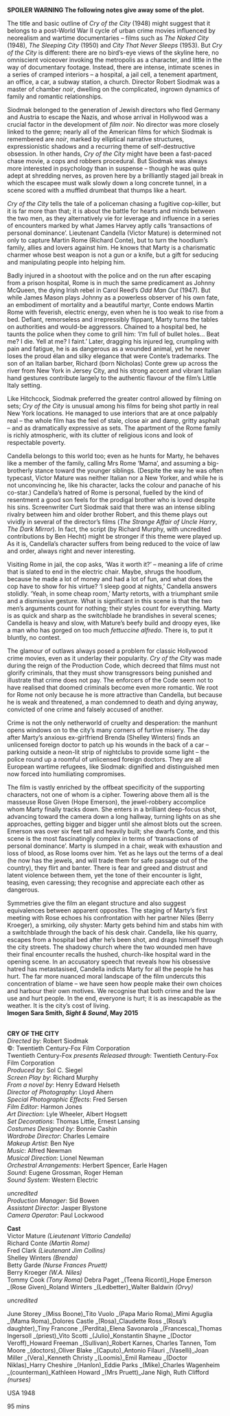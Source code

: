 

**SPOILER WARNING  The following notes give away some of the plot.**

The title and basic outline of _Cry of the City_ (1948) might suggest that it belongs to a post-World War II cycle of urban crime movies influenced by neorealism and wartime documentaries – films such as _The Naked City_ (1948), _The Sleeping City_ (1950) and _City That Never Sleeps_ (1953). But _Cry of the City_ is different: there are no bird’s-eye views of the skyline here, no omniscient voiceover invoking the metropolis as a character, and little in the way of documentary footage. Instead, there are intense, intimate scenes in a series of cramped interiors – a hospital, a jail cell, a tenement apartment, an office, a car, a subway station, a church. Director Robert Siodmak was a master of chamber _noir_, dwelling on the complicated, ingrown dynamics of family and romantic relationships.

Siodmak belonged to the generation of Jewish directors who fled Germany and Austria to escape the Nazis, and whose arrival in Hollywood was a crucial factor in the development of _film noir_. No director was more closely linked to the genre; nearly all of the American films for which Siodmak is remembered are _noir_, marked by elliptical narrative structures, expressionistic shadows and a recurring theme of self-destructive obsession. In other hands, _Cry of the City_ might have been a fast-paced chase movie, a cops and robbers procedural. But Siodmak was always more interested in psychology than in suspense – though he was quite adept at shredding nerves, as proven here by a brilliantly staged jail break in which the escapee must walk slowly down a long concrete tunnel, in a scene scored with a muffled drumbeat that thumps like a heart.

_Cry of the City_ tells the tale of a policeman chasing a fugitive cop-killer, but it is far more than that; it is about the battle for hearts and minds between the two men, as they alternatively vie for leverage and influence in a series of encounters marked by what James Harvey aptly calls ‘transactions of personal dominance’. Lieutenant Candella (Victor Mature) is determined not only to capture Martin Rome (Richard Conte), but to turn the hoodlum’s family, allies and lovers against him. He knows that Marty is a charismatic charmer whose best weapon is not a gun or a knife, but a gift for seducing and manipulating people into helping him.

Badly injured in a shootout with the police and on the run after escaping from a prison hospital, Rome is in much the same predicament as Johnny McQueen, the dying Irish rebel in Carol Reed’s _Odd Man Out_ (1947). But while James Mason plays Johnny as a powerless observer of his own fate, an embodiment of mortality and a beautiful martyr, Conte endows Martin Rome with feverish, electric energy, even when he is too weak to rise from a bed. Defiant, remorseless and irrepressibly flippant, Marty turns the tables on authorities and would-be aggressors. Chained to a hospital bed, he taunts the police when they come to grill him: ‘I’m full of bullet holes… Beat me? I die. Yell at me? I faint.’ Later, dragging his injured leg, crumpling with pain and fatigue, he is as dangerous as a wounded animal, yet he never loses the proud élan and silky elegance that were Conte’s trademarks.  The son of an Italian barber, Richard (born Nicholas) Conte grew up across the river from New York in Jersey City, and his strong accent and vibrant Italian hand gestures contribute largely to the authentic flavour of the film’s Little Italy setting.

Like Hitchcock, Siodmak preferred the greater control allowed by filming on sets; _Cry of the City_ is unusual among his films for being shot partly in real New York locations. He managed to use interiors that are at once palpably real – the whole film has the feel of stale, close air and damp, gritty asphalt – and as dramatically expressive as sets. The apartment of the Rome family is richly atmospheric, with its clutter of religious icons and look of respectable poverty.

Candella belongs to this world too; even as he hunts for Marty, he behaves like a member of the family, calling Mrs Rome ‘Mama’, and assuming a big-brotherly stance toward the younger siblings. (Despite the way he was often typecast, Victor Mature was neither Italian nor a New Yorker, and while he is not unconvincing he, like his character, lacks the colour and panache of his co-star.) Candella’s hatred of Rome is personal, fuelled by the kind of resentment a good son feels for the prodigal brother who is loved despite his sins. Screenwriter Curt Siodmak said that there was an intense sibling rivalry between him and older brother Robert, and this theme plays out vividly in several of the director’s films (_The Strange Affair of Uncle Harry_, _The Dark Mirror_). In fact, the script (by Richard Murphy, with uncredited contributions by Ben Hecht) might be stronger if this theme were played up. As it is, Candella’s character suffers from being reduced to the voice of law and order, always right and never interesting.

Visiting Rome in jail, the cop asks, ‘Was it worth it?’ – meaning a life of crime that is slated to end in the electric chair. Maybe, shrugs the hoodlum, because he made a lot of money and had a lot of fun, and what does the cop have to show for his virtue? ‘I sleep good at nights,’ Candella answers stolidly. ‘Yeah, in some cheap room,’ Marty retorts, with a triumphant smile and a dismissive gesture. What is significant in this scene is that the two men’s arguments count for nothing; their styles count for everything. Marty is as quick and sharp as the switchblade he brandishes in several scenes; Candella is heavy and slow, with Mature’s beefy  build and droopy eyes, like a man who has gorged on too much _fettuccine alfredo_. There is, to put it bluntly, no contest.

The glamour of outlaws always posed a problem for classic Hollywood crime movies, even as it underlay their popularity. _Cry of the City_ was made during the reign of the Production Code, which decreed that films must not glorify criminals, that they must show transgressors being punished and illustrate that crime does not pay. The enforcers of the Code seem not to have realised that doomed criminals become even more romantic. We root for Rome not only because he is more attractive than Candella, but because he is weak and threatened, a man condemned to death and dying anyway, convicted of one crime and falsely accused of another.

Crime is not the only netherworld of cruelty and desperation: the manhunt opens windows on to the city’s many corners of furtive misery. The day after Marty’s anxious ex-girlfriend Brenda (Shelley Winters) finds an unlicensed foreign doctor to patch up his wounds in the back of a car – parking outside a neon-lit strip of nightclubs to provide some light – the police round up a roomful of unlicensed foreign doctors. They are all European wartime refugees, like Siodmak: dignified and distinguished men now forced into humiliating compromises.

The film is vastly enriched by the offbeat specificity of the supporting characters, not one of whom is a cipher. Towering above them all is the masseuse Rose Given (Hope Emerson), the jewel-robbery accomplice whom Marty finally tracks down. She enters in a brilliant deep-focus shot, advancing toward the camera down a long hallway, turning lights on as she approaches, getting bigger and bigger until she almost blots out the screen. Emerson was over six feet tall and heavily built; she dwarfs Conte, and this scene is the most fascinatingly complex in terms of ‘transactions of personal dominance’. Marty is slumped in a chair, weak with exhaustion and loss of blood, as Rose looms over him. Yet as he lays out the terms of a deal (he now has the jewels, and will trade them for safe passage out of the country), they flirt and banter. There is fear and greed and distrust and latent violence between them, yet the tone of their encounter is light, teasing, even caressing; they recognise and appreciate each other as dangerous.

Symmetries give the film an elegant structure and also suggest equivalences between apparent opposites. The staging of Marty’s first meeting with Rose echoes his confrontation with her partner Niles (Berry Kroeger), a smirking, oily shyster: Marty gets behind him and stabs him with a switchblade through the back of his desk chair. Candella, like his quarry, escapes from a hospital bed after he’s been shot, and drags himself through the city streets. The shadowy church where the two wounded men have their final encounter recalls the hushed, church-like hospital ward in the opening scene. In an accusatory speech that reveals how his obsessive hatred has metastasised, Candella indicts Marty for all the people he has hurt. The far more nuanced moral landscape of the film undercuts this concentration of blame – we have seen how people make their own choices and harbour their own motives. We recognise that both crime and the law use and hurt people. In the end, everyone is hurt; it is as inescapable as the weather. It is the city’s cost of living.  
**Imogen Sara Smith, _Sight & Sound_, May 2015**
<br><br>

**CRY OF THE CITY**  
_Directed by_: Robert Siodmak  
©: Twentieth Century-Fox Film Corporation  
Twentieth Century-Fox _presents_
_Released through_:  Twentieth Century-Fox Film Corporation  
_Produced by_: Sol C. Siegel  
_Screen Play by_: Richard Murphy  
_From a novel by_: Henry Edward Helseth  
_Director of Photography_: Lloyd Ahern  
_Special Photographic Effects_: Fred Sersen  
_Film Editor_: Harmon Jones  
_Art Direction_: Lyle Wheeler, Albert Hogsett  
_Set Decorations_: Thomas Little, Ernest Lansing  
_Costumes Designed by_: Bonnie Cashin  
_Wardrobe Director_: Charles Lemaire  
_Makeup Artist_: Ben Nye  
_Music_: Alfred Newman  
_Musical Direction_: Lionel Newman  
_Orchestral Arrangements_: Herbert Spencer,  Earle Hagen  
_Sound_: Eugene Grossman, Roger Heman  
_Sound System_: Western Electric

_uncredited_  
_Production Manager_: Sid Bowen  
_Assistant Director_: Jasper Blystone  
_Camera Operator_: Paul Lockwood

**Cast**  
Victor Mature _(Lieutenant Vittorio Candella)_  
Richard  Conte _(Martin Rome)_  
Fred  Clark _(Lieutenant Jim Collins)_  
Shelley  Winters _(Brenda)_  
Betty  Garde _(Nurse Frances Pruett)_  
Berry  Kroeger _(W.A. Niles)_  
Tommy  Cook _(Tony Roma)_
Debra  Paget _(Teena Riconti)_Hope  Emerson _(Rose Given)_Roland  Winters _(Ledbetter)_Walter  Baldwin _(Orvy)_

_uncredited_

June Storey _(Miss Boone)_Tito Vuolo _(Papa Mario Roma)_Mimi Aguglia _(Mama Roma)_Dolores Castle _(Rosa)_Claudette Ross _(Rosa’s daughter)_Tiny Francone _(Perdita)_Elena Savonarola _(Francesca)_Thomas Ingersoll _(priest)_Vito Scotti _(Julio)_Konstantin Shayne _(Doctor Veroff)_Howard Freeman _(Sullivan)_Robert Karnes,  Charles Tannen, Tom Moore _(doctors)_Oliver Blake _(Caputo)_Antonio Filauri _(Vaselli)_Joan Miller _(Vera)_Kenneth Christy _(Loomis)_Emil Rameau _(Doctor Niklas)_Harry Cheshire _(Hanlon)_Eddie Parks _(Mike)_Charles Wagenheim _(counterman)_Kathleen Howard _(Mrs Pruett)_Jane Nigh,  Ruth Clifford _(nurses)_

USA 1948

95 mins
<!--stackedit_data:
eyJoaXN0b3J5IjpbMTk2MzM0NDQ4N119
-->